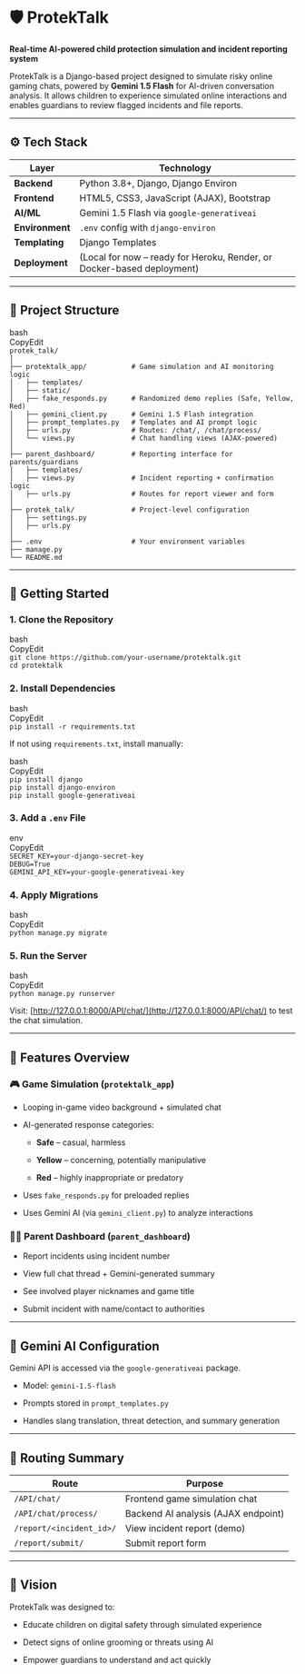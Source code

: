 # **🛡️ ProtekTalk**

**Real-time AI-powered child protection simulation and incident reporting system**

ProtekTalk is a Django-based project designed to simulate risky online gaming chats, powered by **Gemini 1.5 Flash** for AI-driven conversation analysis. It allows children to experience simulated online interactions and enables guardians to review flagged incidents and file reports.

---

## **⚙️ Tech Stack**

| Layer | Technology |
| ----- | ----- |
| **Backend** | Python 3.8+, Django, Django Environ |
| **Frontend** | HTML5, CSS3, JavaScript (AJAX), Bootstrap |
| **AI/ML** | Gemini 1.5 Flash via `google-generativeai` |
| **Environment** | `.env` config with `django-environ` |
| **Templating** | Django Templates |
| **Deployment** | (Local for now – ready for Heroku, Render, or Docker-based deployment) |

---

## **📁 Project Structure**

bash  
CopyEdit  
`protek_talk/`  
`│`  
`├── protektalk_app/           # Game simulation and AI monitoring logic`  
`│   ├── templates/`  
`│   ├── static/`  
`│   ├── fake_responds.py      # Randomized demo replies (Safe, Yellow, Red)`  
`│   ├── gemini_client.py      # Gemini 1.5 Flash integration`  
`│   ├── prompt_templates.py   # Templates and AI prompt logic`  
`│   ├── urls.py               # Routes: /chat/, /chat/process/`  
`│   └── views.py              # Chat handling views (AJAX-powered)`  
`│`  
`├── parent_dashboard/         # Reporting interface for parents/guardians`  
`│   ├── templates/`  
`│   ├── views.py              # Incident reporting + confirmation logic`  
`│   ├── urls.py               # Routes for report viewer and form`  
`│`  
`├── protek_talk/              # Project-level configuration`  
`│   ├── settings.py`  
`│   ├── urls.py`  
`│`  
`├── .env                      # Your environment variables`  
`├── manage.py`  
`└── README.md`

---

## **🚀 Getting Started**

### **1\. Clone the Repository**

bash  
CopyEdit  
`git clone https://github.com/your-username/protektalk.git`  
`cd protektalk`

### **2\. Install Dependencies**

bash  
CopyEdit  
`pip install -r requirements.txt`

If not using `requirements.txt`, install manually:

bash  
CopyEdit  
`pip install django`  
`pip install django-environ`  
`pip install google-generativeai`

### **3\. Add a `.env` File**

env  
CopyEdit  
`SECRET_KEY=your-django-secret-key`  
`DEBUG=True`  
`GEMINI_API_KEY=your-google-generativeai-key`

### **4\. Apply Migrations**

bash  
CopyEdit  
`python manage.py migrate`

### **5\. Run the Server**

bash  
CopyEdit  
`python manage.py runserver`

Visit: [http://127.0.0.1:8000/API/chat/](http://127.0.0.1:8000/API/chat/) to test the chat simulation.

---

## **🧩 Features Overview**

### **🎮 Game Simulation (`protektalk_app`)**

* Looping in-game video background \+ simulated chat

* AI-generated response categories:

  * **Safe** – casual, harmless

  * **Yellow** – concerning, potentially manipulative

  * **Red** – highly inappropriate or predatory

* Uses `fake_responds.py` for preloaded replies

* Uses Gemini AI (via `gemini_client.py`) to analyze interactions

### **🧑‍💼 Parent Dashboard (`parent_dashboard`)**

* Report incidents using incident number

* View full chat thread \+ Gemini-generated summary

* See involved player nicknames and game title

* Submit incident with name/contact to authorities

---

## **🔐 Gemini AI Configuration**

Gemini API is accessed via the `google-generativeai` package.

* Model: `gemini-1.5-flash`

* Prompts stored in `prompt_templates.py`

* Handles slang translation, threat detection, and summary generation

---

## **📌 Routing Summary**

| Route | Purpose |
| ----- | ----- |
| `/API/chat/` | Frontend game simulation chat |
| `/API/chat/process/` | Backend AI analysis (AJAX endpoint) |
| `/report/<incident_id>/` | View incident report (demo) |
| `/report/submit/` | Submit report form |

---

## **🧠 Vision**

ProtekTalk was designed to:

* Educate children on digital safety through simulated experience

* Detect signs of online grooming or threats using AI

* Empower guardians to understand and act quickly
